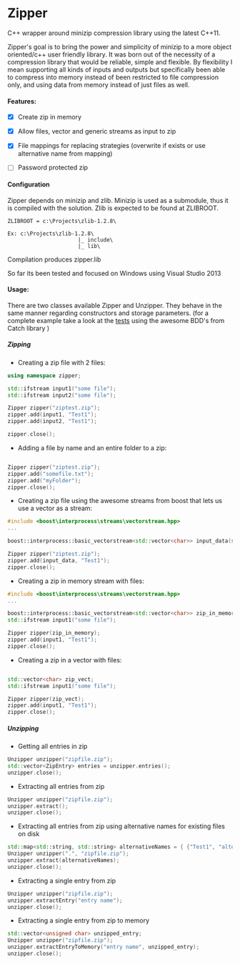 # Zipper
C++ wrapper around minizip compression library using the latest C++11.

Zipper's goal is to bring the power and simplicity of minizip to a more object oriented/c++ user friendly library.
It was born out of the necessity of a compression library that would be reliable, simple and flexible. By flexibility I mean supporting all kinds of inputs and outputs but specifically been able to compress into memory instead of been restricted to file compression only, and using data from memory instead of just files as well.

#### Features:
- [x] Create zip in memory
- [x] Allow files, vector and generic streams as input to zip
- [x] File mappings for replacing strategies (overwrite if exists or use alternative name from mapping)
- [ ] Password protected zip


#### Configuration
Zipper depends on minizip and zlib. Minizip is used as a submodule, thus it is compiled with the solution. Zlib is expected to be found at ZLIBROOT. 
```
ZLIBROOT = c:\Projects\zlib-1.2.8\

Ex: c:\Projects\zlib-1.2.8\
                      |_ include\
                      |_ lib\
```
Compilation produces zipper.lib

So far its been tested and focused on Windows using Visual Studio 2013


#### Usage:

There are two classes available Zipper and Unzipper. They behave in the same manner regarding constructors and storage parameters. (for a complete example take a look at the [tests](https://github.com/sebastiandev/zipper/blob/develop/test/file_zip_test.cpp ) using the awesome BDD's from Catch library )

##### Zipping

- Creating a zip file with 2 files:
```c++
using namespace zipper;

std::ifstream input1("some file");
std::ifstream input2("some file");

Zipper zipper("ziptest.zip");
zipper.add(input1, "Test1");
zipper.add(input2, "Test1");

zipper.close();
```

- Adding a file by name and an entire folder to a zip:
```c++

Zipper zipper("ziptest.zip");
zipper.add("somefile.txt");
zipper.add("myFolder");
zipper.close();
```
- Creating a zip file using the awesome streams from boost that lets us use a vector as a stream:

```c++
#include <boost\interprocess\streams\vectorstream.hpp>
...

boost::interprocess::basic_vectorstream<std::vector<char>> input_data(some_vector);

Zipper zipper("ziptest.zip");
zipper.add(input_data, "Test1");
zipper.close();
```

- Creating a zip in memory stream with files:
```c++
#include <boost\interprocess\streams\vectorstream.hpp>
...

boost::interprocess::basic_vectorstream<std::vector<char>> zip_in_memory;
std::ifstream input1("some file");

Zipper zipper(zip_in_memory);
zipper.add(input1, "Test1");
zipper.close();
```

- Creating a zip in a vector with files:
```c++

std::vector<char> zip_vect;
std::ifstream input1("some file");

Zipper zipper(zip_vect);
zipper.add(input1, "Test1");
zipper.close();
```

##### Unzipping
- Getting all entries in zip
```c++
Unzipper unzipper("zipfile.zip");
std::vector<ZipEntry> entries = unzipper.entries();
unzipper.close();
```

- Extracting all entries from zip
```c++
Unzipper unzipper("zipfile.zip");
unzipper.extract();
unzipper.close();
```

- Extracting all entries from zip using alternative names for existing files on disk
```c++
std::map<std::string, std::string> alternativeNames = { {"Test1", "alternative_name_test1"} };
Unzipper unzipper(".", "zipfile.zip");
unzipper.extract(alternativeNames);
unzipper.close();
```

- Extracting a single entry from zip
```c++
Unzipper unzipper("zipfile.zip");
unzipper.extractEntry("entry name");
unzipper.close();
```

- Extracting a single entry from zip to memory
```c++
std::vector<unsigned char> unzipped_entry;
Unzipper unzipper("zipfile.zip");
unzipper.extractEntryToMemory("entry name", unzipped_entry);
unzipper.close();
```
